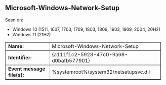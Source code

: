 ## Microsoft-Windows-Network-Setup

Seen on:
* Windows 10 (1511, 1607, 1703, 1709, 1803, 1809, 1903, 1909, 2004, 20H2)
* Windows 11 (21H2)

<table border="1" class="docutils">
  <tbody>
    <tr>
      <td><b>Name:</b></td>
      <td>Microsoft-Windows-Network-Setup</td>
    </tr>
    <tr>
      <td><b>Identifier:</b></td>
      <td>{a111f1c2-5923-47c0-9a68-d0bafb577901}</td>
    </tr>
    <tr>
      <td><b>Event message file(s):</b></td>
      <td>%systemroot%\system32\netsetupsvc.dll</td>
    </tr>
  </tbody>
</table>

&nbsp;

